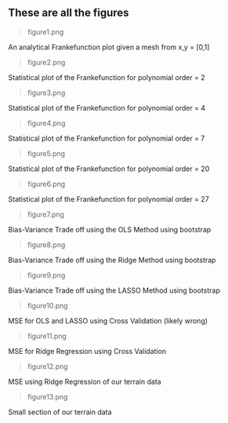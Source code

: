 ## These are all the figures

>figure1.png

An analytical Frankefunction plot given a mesh from x,y = [0,1]

>figure2.png

Statistical plot of the Frankefunction for polynomial order = 2

>figure3.png

Statistical plot of the Frankefunction for polynomial order = 4

>figure4.png

Statistical plot of the Frankefunction for polynomial order = 7

>figure5.png

Statistical plot of the Frankefunction for polynomial order = 20

>figure6.png

Statistical plot of the Frankefunction for polynomial order = 27

>figure7.png

Bias-Variance Trade off using the OLS Method using bootstrap

>figure8.png

Bias-Variance Trade off using the Ridge Method using bootstrap

>figure9.png

Bias-Variance Trade off using the LASSO Method using bootstrap

>figure10.png

MSE for OLS and LASSO using Cross Validation (likely wrong)

>figure11.png

MSE for Ridge Regression using Cross Validation

>figure12.png

MSE using Ridge Regression of our terrain data

>figure13.png

Small section of our terrain data
